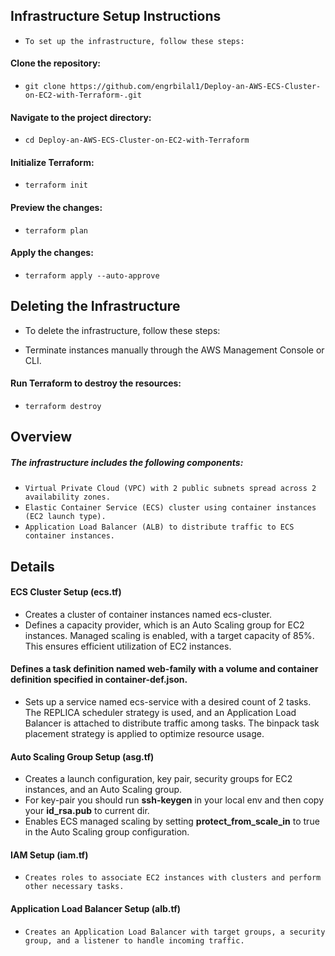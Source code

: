 ## Infrastructure Setup Instructions
- `To set up the infrastructure, follow these steps:`

#### Clone the repository:
- `git clone https://github.com/engrbilal1/Deploy-an-AWS-ECS-Cluster-on-EC2-with-Terraform-.git`
#### Navigate to the project directory:
- `cd Deploy-an-AWS-ECS-Cluster-on-EC2-with-Terraform`
#### Initialize Terraform:
- `terraform init`
#### Preview the changes:
- `terraform plan`
#### Apply the changes:
- `terraform apply --auto-approve`
## Deleting the Infrastructure
- To delete the infrastructure, follow these steps:

- Terminate instances manually through the AWS Management Console or CLI.

#### Run Terraform to destroy the resources:
- `terraform destroy`

## Overview
##### The infrastructure includes the following components:

- `Virtual Private Cloud (VPC) with 2 public subnets spread across 2 availability zones.`
- `Elastic Container Service (ECS) cluster using container instances (EC2 launch type).`
- `Application Load Balancer (ALB) to distribute traffic to ECS container instances.`
## Details
#### ECS Cluster Setup (ecs.tf)
- Creates a cluster of container instances named ecs-cluster.
- Defines a capacity provider, which is an Auto Scaling group for EC2 instances. Managed scaling is enabled, with a target capacity of 85%. This ensures efficient utilization of EC2 instances.
#### Defines a task definition named web-family with a volume and container definition specified in container-def.json.
- Sets up a service named ecs-service with a desired count of 2 tasks. The REPLICA scheduler strategy is used, and an Application Load Balancer is attached to distribute traffic among tasks. The binpack task placement strategy is applied to optimize resource usage.
#### Auto Scaling Group Setup (asg.tf)
- Creates a launch configuration, key pair, security groups for EC2 instances, and an Auto Scaling group.
- For key-pair you should run **ssh-keygen** in your local env and then copy your **id_rsa.pub** to current dir.
- Enables ECS managed scaling by setting **protect_from_scale_in** to true in the Auto Scaling group configuration.
#### IAM Setup (iam.tf)
- `Creates roles to associate EC2 instances with clusters and perform other necessary tasks.`
#### Application Load Balancer Setup (alb.tf)
- `Creates an Application Load Balancer with target groups, a security group, and a listener to handle incoming traffic.`

